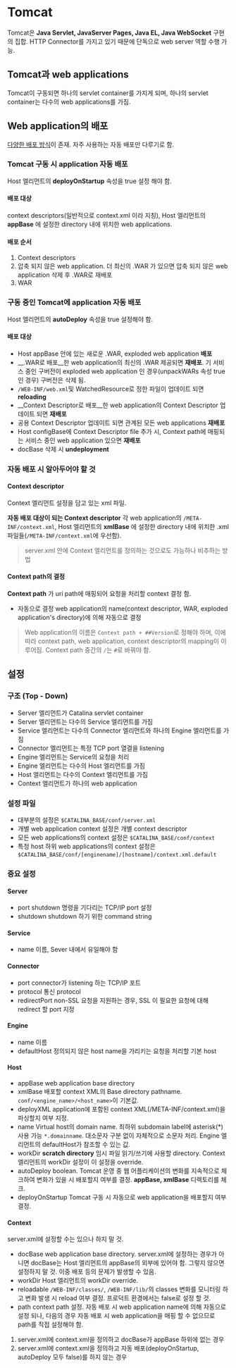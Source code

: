 # Tomcat
Tomcat은 __Java Servlet, JavaServer Pages, Java EL, Java WebSocket__ 구현의 집합. HTTP Connector를 가지고 있기 때문에 단독으로 web server 역할 수행 가능.
## Tomcat과 web applications
Tomcat이 구동되면 하나의 servlet container를 가지게 되며, 하나의 servlet container는 다수의 web applications를 가짐.
## Web application의 배포
[다양한 배포 방식](https://tomcat.apache.org/tomcat-8.5-doc/deployer-howto.html)이 존재.
자주 사용하는 자동 배포만 다루기로 함.
### Tomcat 구동 시 application 자동 배포
Host 엘리먼트의 __deployOnStartup__ 속성을 true 설정 해야 함.
#### 배포 대상
context descriptors(일반적으로 context.xml 이라 지칭), Host 엘리먼트의 __appBase__ 에 설정한 directory 내에 위치한 web applications.
#### 배포 순서
1. Context descriptors
2. 압축 되지 않은 web application. 더 최신의 .WAR 가 있으면 압축 되지 않은 web application 삭제 후 .WAR로 재배포
3. WAR
### 구동 중인 Tomcat에 application 자동 배포
Host 엘리먼트의 __autoDeploy__ 속성을 true 설정해야 함.
#### 배포 대상
- Host appBase 안에 있는 새로운 .WAR, exploded web application __배포__
- __.WAR로 배포__한 web application의 최신의 .WAR 제공되면 __재배포__. 기 서비스 중인 구버전이 exploded web application 인 경우(unpackWARs 속성 true인 경우) 구버전은 삭제 됨.
- `/WEB-INF/web.xml`및 WatchedResource로 정한 파일이 업데이트 되면 __reloading__
- __Context Descriptor로 배포__한 web application의 Context Descriptor 업데이트 되면 __재배포__
- 공용 Context Descriptor 업데이트 되면 관계된 모든 web applications __재배포__
- Host configBase에 Context Descriptor file 추가 시, Context path에 매핑되는 서비스 중인 web application 있으면 __재배포__
- docBase 삭제 시 __undeployment__
### 자동 배포 시 알아두어야 할 것
#### Context descriptor
Context 엘리먼트 설정을 담고 있는 xml 파일.

__자동 배포 대상이 되는 Context descriptor__
각 web application의 `/META-INF/context.xml`, Host 엘리먼트의 __xmlBase__ 에 설정한 directory 내에 위치한 .xml 파일들(`/META-INF/context.xml`에 우선함). 
> server.xml 안에 Context 엘리먼트를 정의하는 것으로도 가능하나 비추하는 방법
#### Context path의 결정
__Context path__ 가 uri path에 매핑되어 요청을 처리할 context 결정 함.

- 자동으로 결정
web application의 name(context descriptor, WAR, exploded application's directory)에 의해 자동으로 결정
> Web application의 이름은 `Context path + ##Version`로 정해야 하며, 이에 따라 context path, web application, context descriptor의 mapping이 이루어짐.
> Context path 중간의 `/`는 `#`로 바꿔야 함.

## 설정

### 구조 (Top - Down)
- Server 엘리먼트가 Catalina servlet container
- Server 엘리먼트는 다수의 Service 엘리먼트를 가짐
- Service 엘리먼트는 다수의 Connector 엘리먼트와 하나의 Engine 엘리먼트를 가짐
- Connector 엘리먼트는 특정 TCP port 열결을 listening
- Engine 엘리먼트는 Service의 요청을 처리
- Engine 엘리먼트는 다수의 Host 엘리먼트를 가짐
- Host 엘리먼트는 다수의 Context 엘리먼트를 가짐
- Context 엘리먼트가 하나의 web application
### 설정 파일
- 대부분의 설정은 `$CATALINA_BASE/conf/server.xml`
- 개별 web application context 설정은 개별 context descriptor
- 모든 web applications의 context 설정은 `$CATALINA_BASE/conf/context`
- 특정 host 하위 web applications의 context 설정은 `$CATALINA_BASE/conf/[enginename]/[hostname]/context.xml.default`
### 중요 설정
#### Server
- port
shutdown 명령을 기다리는 TCP/IP port 설정
- shutdown
shutdown 하기 위한 command string
#### Service
- name
이름, Sever 내에서 유일해야 함
#### Connector
- port
connector가 listening 하는 TCP/IP 포트
- protocol
통신 protocol
- redirectPort
non-SSL 요청을 지원하는 경우, SSL 이 필요한 요청에 대해 redirect 할 port 지정
#### Engine
- name
이름
- defaultHost
정의되지 않은 host name을 가리키는 요청을 처리할 기본 host
#### Host
- appBase
web application base directory
- xmlBase
배포할 context XML의 Base directory pathname. `conf/<engine_name>/<host_name>`이 기본값.
- deployXML
application에 포함된 context XML(/META-INF/context.xml)을 파싱할지 여부 지정.
- name
Virtual host의 domain name. 최하위 subdomain label에 asterisk(*) 사용 가능 `*.domainname`. 대소문자 구분 없이 자체적으로 소문자 처리. Engine 엘리먼트의 defaultHost가 참조할 수 있는 값.
- workDir
__scratch directory__ 임시 파일 읽기/쓰기에 사용할 directory. Context 엘리먼트의 workDir 설정이 이 설정을 override.
- autoDeploy
boolean.  Tomcat 운영 중 웹 어플리케이션의 변화를 지속적으로 체크하여 변화가 있을 시 배포할지 여부를 결정. __appBase, xmlBase__ 디렉토리를 체크.
- deployOnStartup
Tomcat 구동 시 자동으로 web application을 배포할지 여부 결정.
#### Context
server.xml에 설정할 수는 있으나 하지 말 것.

- docBase
web application base directory. 
server.xml에 설정하는 경우가 아니면 docBase는 Host 엘리먼트의 appBase의 외부에 있어야 함. 그렇지 않으면 설정하지 말 것. 이중 배포 등의 문제가 발생할 수 있음.
- workDir
Host 엘리먼트의 workDir override.
- reloadable
`/WEB-INF/classes/`, `/WEB-INF/lib/`의 classes 변화를 모니터링 하고 변화 발생 시 reload 여부 결정. 프로덕트 환경에서는 false로 설정 할 것.
- path
context path 설정. 자동 배포 시 web application name에 의해 자동으로 설정 되나, 다음의 경우 자동 배포 시 web application을 매핑 할 수 없으므로 path를 직접 설정해야 함.
1. server.xml에 context.xml을 정의하고 docBase가 appBase 하위에 없는 경우
2. server.xml에 context.xml을 정의하고 자동 배포(deployOnStartup, autoDeploy 모두 false)를 하지 않는 경우
